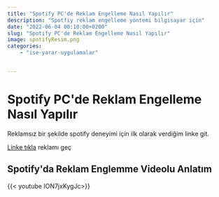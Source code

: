 ```yaml
---
title: "Spotify PC'de Reklam Engelleme Nasıl Yapılır"
description: "Spotfiy reklam engelleme yöntemi bilgisayar için"
date: "2022-06-04 00:10:00+0200"
slug: "Spotify PC'de Reklam Engelleme Nasıl Yapılır"
image: spotifyResim.png
categories: 
    - "ise-yarar-uygulamalar"


---
```


# Spotify PC'de Reklam Engelleme Nasıl Yapılır

Reklamsız bir şekilde spotify deneyimi için ilk olarak verdiğim linke git.

[Linke tıkla](https://bcvc.xyz/Lbi9HV5) reklamı geç

## Spotify'da Reklam Englemme Videolu Anlatım 


{{< youtube ION7jxKygJc>}}
